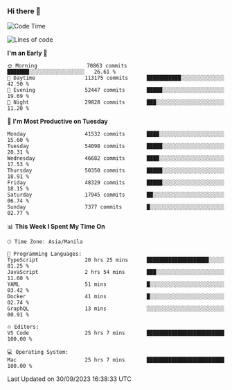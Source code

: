 ### Hi there 👋

<!--START_SECTION:waka-->
![Code Time](http://img.shields.io/badge/Code%20Time-4%2C384%20hrs%2041%20mins-blue)

![Lines of code](https://img.shields.io/badge/From%20Hello%20World%20I%27ve%20Written-105.0%20million%20lines%20of%20code-blue)

**I'm an Early 🐤** 

```text
🌞 Morning                70863 commits       ███████░░░░░░░░░░░░░░░░░░   26.61 % 
🌆 Daytime                113175 commits      ███████████░░░░░░░░░░░░░░   42.50 % 
🌃 Evening                52447 commits       █████░░░░░░░░░░░░░░░░░░░░   19.69 % 
🌙 Night                  29828 commits       ███░░░░░░░░░░░░░░░░░░░░░░   11.20 % 
```
📅 **I'm Most Productive on Tuesday** 

```text
Monday                   41532 commits       ████░░░░░░░░░░░░░░░░░░░░░   15.60 % 
Tuesday                  54098 commits       █████░░░░░░░░░░░░░░░░░░░░   20.31 % 
Wednesday                46682 commits       ████░░░░░░░░░░░░░░░░░░░░░   17.53 % 
Thursday                 50350 commits       █████░░░░░░░░░░░░░░░░░░░░   18.91 % 
Friday                   48329 commits       █████░░░░░░░░░░░░░░░░░░░░   18.15 % 
Saturday                 17945 commits       ██░░░░░░░░░░░░░░░░░░░░░░░   06.74 % 
Sunday                   7377 commits        █░░░░░░░░░░░░░░░░░░░░░░░░   02.77 % 
```


📊 **This Week I Spent My Time On** 

```text
🕑︎ Time Zone: Asia/Manila

💬 Programming Languages: 
TypeScript               20 hrs 25 mins      ████████████████████░░░░░   81.25 % 
JavaScript               2 hrs 54 mins       ███░░░░░░░░░░░░░░░░░░░░░░   11.60 % 
YAML                     51 mins             █░░░░░░░░░░░░░░░░░░░░░░░░   03.42 % 
Docker                   41 mins             █░░░░░░░░░░░░░░░░░░░░░░░░   02.74 % 
GraphQL                  13 mins             ░░░░░░░░░░░░░░░░░░░░░░░░░   00.91 % 

🔥 Editors: 
VS Code                  25 hrs 7 mins       █████████████████████████   100.00 % 

💻 Operating System: 
Mac                      25 hrs 7 mins       █████████████████████████   100.00 % 
```


 Last Updated on 30/09/2023 16:38:33 UTC
<!--END_SECTION:waka-->


<!--
**rad182/rad182** is a ✨ _special_ ✨ repository because its `README.md` (this file) appears on your GitHub profile.

Here are some ideas to get you started:

- 🔭 I’m currently working on ...
- 🌱 I’m currently learning ...
- 👯 I’m looking to collaborate on ...
- 🤔 I’m looking for help with ...
- 💬 Ask me about ...
- 📫 How to reach me: ...
- 😄 Pronouns: ...
- ⚡ Fun fact: ...
-->
